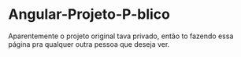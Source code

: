 # Angular-Projeto-P-blico
Aparentemente o projeto original tava privado, então to fazendo essa página pra qualquer outra pessoa que deseja ver.
